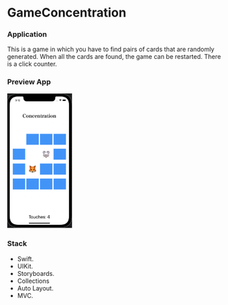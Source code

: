 # GameConcentration

### Application
This is a game in which you have to find pairs of cards that are randomly generated. 
When all the cards are found, the game can be restarted. There is a click counter.

### Preview App
<img src="https://github.com/VitKhryapin/GameConcentration/blob/main/Preview.png" width="150"> 

### Stack
+ Swift.
+ UIKit.
+ Storyboards.
+ Collections
+ Auto Layout.
+ MVC.
